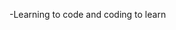 -Learning to code and coding to learn
<!---
Avinash-Parashar/Avinash-Parashar is a ✨ special ✨ repository because its `README.md` (this file) appears on your GitHub profile.
You can click the Preview link to take a look at your changes.
--->
